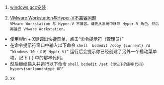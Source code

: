 1. [windows gcc安装](http://blog.csdn.net/yunxian_19/article/details/46799339)<br>

2. [VMware Workstation与Hyper-V不兼容问题](https://blog.csdn.net/Becivells/article/details/51755399?utm_source=blogxgwz4)<br>
`VMware Workstation 与 Hyper-V 不兼容。请先从系统中移除 Hyper-V 角色，然后再运行 VMware Workstation。`
 - 使用Win + X键调出快捷菜单，点击“命令提示符（管理员）”
 - 在命令提示符窗口中输入以下命令 ```shell  bcdedit /copy {current} /d “Windows 10 (关闭 Hyper-V)”``` 运行后会提示你已经创建了另外一个启动菜单项，记下 { } 中的那串代码。
- 然后继续输入并运行以下命令 ```shell bcdedit /set {你记下的那串代码} hypervisorlaunchtype OFF```

3. xx


